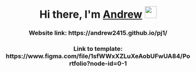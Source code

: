 <h1 align="center">Hi there, I'm <a href="https://daniilshat.ru/" target="_blank">Andrew</a> 
<img src="https://github.com/blackcater/blackcater/raw/main/images/Hi.gif" height="32"/></h1>
<h3 align="center">Website link: https://andrew2415.github.io/pj1/  </h3>
<h3 align="center">Link to template: https://www.figma.com/file/1sfWWxXZLuXeAobUFwUA84/Portfolio?node-id=0-1 </h3>